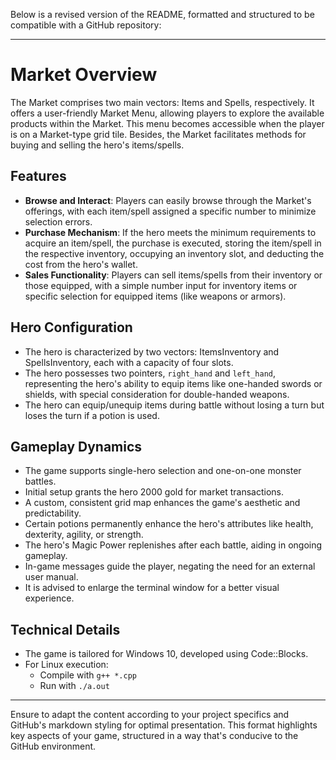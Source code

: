 Below is a revised version of the README, formatted and structured to be compatible with a GitHub repository:

---

# Market Overview

The Market comprises two main vectors: Items and Spells, respectively. It offers a user-friendly Market Menu, allowing players to explore the available products within the Market. This menu becomes accessible when the player is on a Market-type grid tile. Besides, the Market facilitates methods for buying and selling the hero's items/spells.

## Features

- **Browse and Interact**: Players can easily browse through the Market's offerings, with each item/spell assigned a specific number to minimize selection errors.
- **Purchase Mechanism**: If the hero meets the minimum requirements to acquire an item/spell, the purchase is executed, storing the item/spell in the respective inventory, occupying an inventory slot, and deducting the cost from the hero's wallet.
- **Sales Functionality**: Players can sell items/spells from their inventory or those equipped, with a simple number input for inventory items or specific selection for equipped items (like weapons or armors).

## Hero Configuration

- The hero is characterized by two vectors: ItemsInventory and SpellsInventory, each with a capacity of four slots.
- The hero possesses two pointers, `right_hand` and `left_hand`, representing the hero's ability to equip items like one-handed swords or shields, with special consideration for double-handed weapons.
- The hero can equip/unequip items during battle without losing a turn but loses the turn if a potion is used.

## Gameplay Dynamics

- The game supports single-hero selection and one-on-one monster battles.
- Initial setup grants the hero 2000 gold for market transactions.
- A custom, consistent grid map enhances the game's aesthetic and predictability.
- Certain potions permanently enhance the hero's attributes like health, dexterity, agility, or strength.
- The hero's Magic Power replenishes after each battle, aiding in ongoing gameplay.
- In-game messages guide the player, negating the need for an external user manual.
- It is advised to enlarge the terminal window for a better visual experience.

## Technical Details

- The game is tailored for Windows 10, developed using Code::Blocks.
- For Linux execution:
  - Compile with `g++ *.cpp`
  - Run with `./a.out`

---

Ensure to adapt the content according to your project specifics and GitHub's markdown styling for optimal presentation. This format highlights key aspects of your game, structured in a way that's conducive to the GitHub environment.
